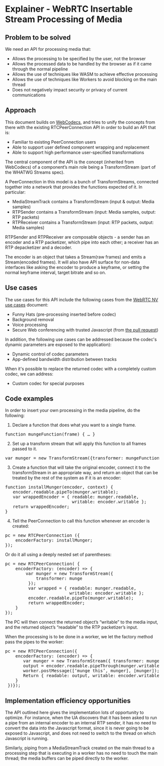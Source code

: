 # Explainer - WebRTC Insertable Stream Processing of Media

## Problem to be solved

We need an API for processing media that:
* Allows the processing to be specified by the user, not the browser
* Allows the processed data to be handled by the browser as if it came through
  the normal pipeline
* Allows the use of techniques like WASM to achieve effective processing
* Allows the use of techniques like Workers to avoid blocking on the main thread
* Does not negatively impact security or privacy of current communications

## Approach

This document builds on [WebCodecs](https://github.com/pthatcherg/web-codecs/), and tries to unify the concepts from there with the existing RTCPeerConnection API in order to build an API that is:

* Familiar to existing PeerConnection users
* Able to support user defined component wrapping and replacement
* Able to support high performance user-specified transformations

The central component of the API is the concept (inherited from WebCodecs) of a component’s main role being a TransformStream (part of the WHATWG Streams spec).

A PeerConnection in this model is a bunch of TransformStreams, connected together into a network that provides the functions expected of it. In particular:

* MediaStreamTrack contains a TransformStream (input & output: Media samples)
* RTPSender contains a TransformStream (input: Media samples, output: RTP packets)
* RTPReceiver contains a TransformStream (input: RTP packets, output: Media samples)


RTPSender and RTPReceiver are composable objects - a sender has an encoder and a
RTP packetizer, which pipe into each other; a receiver has an RTP depacketizer
and a decoder.


The encoder is an object that takes a Stream(raw frames) and emits a Stream(encoded frames). It will also have API surface for non-data interfaces like asking the encoder to produce a keyframe, or setting the normal keyframe interval, target bitrate and so on.

## Use cases
The use cases for this API include the following cases from the [WebRTC NV use cases](https://www.w3.org/TR/webrtc-nv-use-cases/) document:
* Funny Hats (pre-processing inserted before codec)
* Background removal
* Voice processing
* Secure Web conferencing with trusted Javascript (from [the pull request](https://github.com/w3c/webrtc-nv-use-cases/pull/49))

In addition, the following use cases can be addressed because the codec's dynamic parameters are exposed to the application):
* Dynamic control of codec parameters
* App-defined bandwidth distribution between tracks

When it's possible to replace the returned codec with a completely custom codec, we can address:
* Custom codec for special purposes


## Code examples

In order to insert your own processing in the media pipeline, do the following:

1. Declare a function that does what you want to a single frame.
<pre>
function mungeFunction(frame) { … }
</pre>
2. Set up a transform stream that will apply this function to all frames passed to it.
<pre>
var munger = new TransformStream({transformer: mungeFunction});
</pre>
3. Create a function that will take the original encoder, connect it to the transformStream in an appropriate way, and return an object that can be treated by the rest of the system as if it is an encoder:
<pre>
function installMunger(encoder, context) {
   encoder.readable.pipeTo(munger.writable);
   var wrappedEncoder = { readable: munger.readable,
                          writable: encoder.writable };
   return wrappedEncoder;
}
</pre>
4. Tell the PeerConnection to call this function whenever an encoder is created:
<pre>
pc = new RTCPeerConnection ({
    encoderFactory: installMunger;
});
</pre>

Or do it all using a deeply nested set of parentheses:

<pre>
pc = new RTCPeerConnection( {
    encoderFactory: (encoder) => {
        var munger = new TransformStream({
            transformer: munge
         });
         var wrapped = { readable: munger.readable,
                         writable: encoder.writable };
         encoder.readable.pipeTo(munger.writable);
         return wrappedEncoder;
    }
});
</pre>

The PC will then connect the returned object’s “writable” to the media input, and the returned object’s “readable” to the RTP packetizer’s input.

When the processing is to be done in a worker, we let the factory method pass the pipes to the worker:
<pre>
pc = new RTCPeerConnection({
    encoderFactory: (encoder) => {
       var munger = new TransformStream({ transformer: munge });
       output = encoder.readable.pipeThrough(munger.writable);
       worker.postMessage([‘munge this’, munger], [munger]);
       Return { readable: output, writable: encoder.writable };
    }
 })});      
</pre>

## Implementation efficiency opportunities
The API outlined here gives the implementation lots of opportunity to optimize. For instance, when the UA discovers that it has been asked to run a pipe from an internal encoder to an internal RTP sender, it has no need to convert the data into the Javascript format, since it is never going to be exposed to Javascript, and does not need to switch to the thread on which Javascript is running.

Similarly, piping from a MediaStreamTrack created on the main thread to a processing step that is executing in a worker has no need to touch the main thread; the media buffers can be piped directly to the worker.
